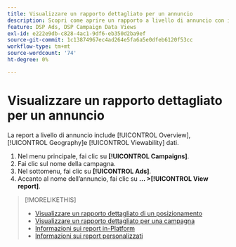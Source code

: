 ```yaml
---
title: Visualizzare un rapporto dettagliato per un annuncio
description: Scopri come aprire un rapporto a livello di annuncio con i dati Panoramica, Geografia e Visualizzazione.
feature: DSP Ads, DSP Campaign Data Views
exl-id: e222e9db-c828-4ac1-9df6-eb350d2ba9ef
source-git-commit: 1c13874967ec4ad264e5fa6a5e0dfeb6120f53cc
workflow-type: tm+mt
source-wordcount: '74'
ht-degree: 0%

---
```


# Visualizzare un rapporto dettagliato per un annuncio

La <!--legacy --> report a livello di annuncio include [!UICONTROL Overview], [!UICONTROL Geography]e [!UICONTROL Viewability] dati.

1. Nel menu principale, fai clic su **[!UICONTROL Campaigns]**.
1. Fai clic sul nome della campagna.
1. Nel sottomenu, fai clic su **[!UICONTROL Ads]**.
1. Accanto al nome dell’annuncio, fai clic su  **... >[!UICONTROL View report]**.

>[!MORELIKETHIS]
>
>* [Visualizzare un rapporto dettagliato di un posizionamento](/help/dsp/campaign-management/placements/placement-view-report.md)
>* [Visualizzare un rapporto dettagliato per una campagna](/help/dsp/campaign-management/campaigns/campaign-view-report.md)
>* [Informazioni sui report in-Platform](/help/dsp/campaign-management/reports/campaign-reports-about.md)
>* [Informazioni sui report personalizzati](/help/dsp/reports/report-about.md)

